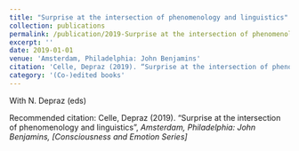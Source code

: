 ```yaml
---
title: "Surprise at the intersection of phenomenology and linguistics"
collection: publications
permalink: /publication/2019-Surprise at the intersection of phenomenology and linguistics
excerpt: ''
date: 2019-01-01
venue: 'Amsterdam, Philadelphia: John Benjamins'
citation: 'Celle, Depraz (2019). “Surprise at the intersection of phenomenology and linguistics”, <i>Amsterdam, Philadelphia: John Benjamins, [Consciousness and Emotion Series]</i>'
category: '(Co-)edited books'
---
```

With N. Depraz (eds)

Recommended citation: Celle, Depraz (2019). “Surprise at the intersection of phenomenology and linguistics”, <i>Amsterdam, Philadelphia: John Benjamins, [Consciousness and Emotion Series]</i>